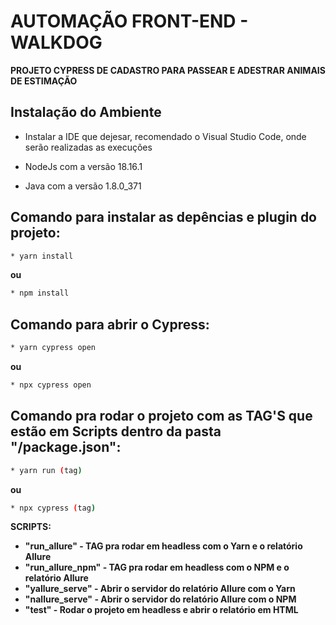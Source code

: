 # AUTOMAÇÃO FRONT-END - WALKDOG

**PROJETO CYPRESS DE CADASTRO PARA PASSEAR E ADESTRAR ANIMAIS DE ESTIMAÇÃO**

## Instalação do Ambiente
* Instalar a IDE que dejesar, recomendado o Visual Studio Code, onde serão realizadas as execuções

* NodeJs com a versão 18.16.1

* Java com a versão 1.8.0_371

## Comando para instalar as depências e plugin do projeto:
```sh default
* yarn install
```
**ou**
```sh default
* npm install
```
## Comando para abrir o Cypress:
```sh default
* yarn cypress open
```
**ou**
```sh default
* npx cypress open
```
## Comando pra rodar o projeto com as TAG'S que estão em Scripts dentro da pasta "/package.json":
```sh default
* yarn run (tag)
```
**ou**
```sh default
* npx cypress (tag)
```

**SCRIPTS:**
* **"run_allure" - TAG pra rodar em headless com o Yarn e o relatório Allure**
* **"run_allure_npm" - TAG pra rodar em headless com o NPM e o relatório Allure** 
* **"yallure_serve" - Abrir o servidor do relatório Allure com o Yarn**
* **"nallure_serve" - Abrir o servidor do relatório Allure com o NPM**
* **"test" - Rodar o projeto em headless e abrir o relatório em HTML**
